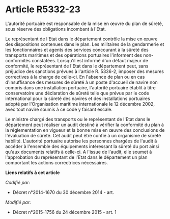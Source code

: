 # Article R5332-23

L'autorité portuaire est responsable de la mise en œuvre du plan de sûreté, sous réserve des obligations incombant à l'Etat.

Le représentant de l'Etat dans le département contrôle la mise en œuvre des dispositions contenues dans le plan. Les
militaires de la gendarmerie et les fonctionnaires et agents des services concourant à la sûreté des transports maritimes et
des opérations portuaires l'informent des non-conformités constatées. Lorsqu'il est informé d'un défaut majeur de conformité,
le représentant de l'Etat dans le département peut, sans préjudice des sanctions prévues à l'article R. 5336-2, imposer des
mesures correctives à la charge de celle-ci. En l'absence de plan ou en cas d'insuffisance des mesures de sûreté à un poste
d'accueil de navire non compris dans une installation portuaire, l'autorité portuaire établit à titre conservatoire une
déclaration de sûreté telle que prévue par le code international pour la sûreté des navires et des installations portuaires
adopté par l'Organisation maritime internationale le 12 décembre 2002, avec tout navire soumis à ce code y faisant escale.

Le ministre chargé des transports ou le représentant de l'Etat dans le département peut réaliser un audit destiné à vérifier
la conformité du plan à la réglementation en vigueur et la bonne mise en œuvre des conclusions de l'évaluation de sûreté. Cet
audit peut être confié à un organisme de sûreté habilité. L'autorité portuaire autorise les personnes chargées de l'audit à
accéder à l'ensemble des équipements intéressant la sûreté du port ainsi qu'aux documents relatifs à celle-ci. A l'issue de
l'audit, elle soumet à l'approbation du représentant de l'Etat dans le département un plan comportant les actions
correctrices nécessaires.

**Liens relatifs à cet article**

_Codifié par_:

  - Décret n°2014-1670 du 30 décembre 2014 - art.

_Modifié par_:

  - Décret n°2015-1756 du 24 décembre 2015 - art. 1
